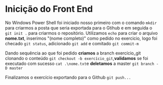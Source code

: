 <h1> Inicição do Front End</h1>

No Windows Power Shell foi iniciado nosso primeiro com o comando  `mkdir` para criarmos a posta que seria exportada para o Gtihub e em seguida o `git init .` para criarmos o repositório. 
Utilizamos `echo` para criar o arquivo **nome.txt**, inserimos "(nome completo)" como pedido no exercicio, logo foi checado `git status`, adicionado `git add` e comitado `git commit-m`

Dando sequência ao que foi pedido **criamos** a branch exercício_git clonando o conteúdo `git checkout -b exercício_git`,**validamos** se foi executado com sucesso `cat .\nome.txt`e **deletamos** a master `git branch -D master`

Finalizamos o exercício exportando para o Github `git push...`
